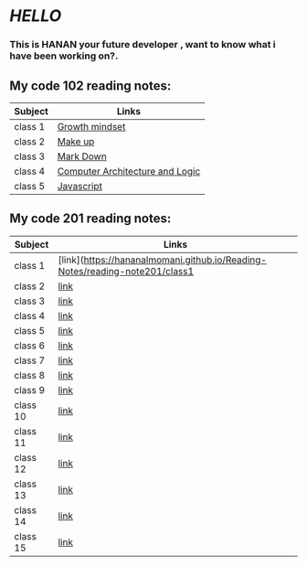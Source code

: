 # *HELLO*
### This is HANAN your future developer , want to know what i have been working on?.



## **My code 102 reading notes**:

| Subject           |  Links                                                                               |
|-----------------  |--------------------------------------------------------------------------------------|
| class 1           | [Growth mindset](https://hananalmomani.github.io/Growth-mindset/)                    |
| class 2           | [Make up](https://hananalmomani.github.io/MakeUp/)                                   | 
| class 3           | [Mark Down](https://hananalmomani.github.io/MarkDown/)                               | 
| class 4           | [ Computer Architecture and Logic](https://hananalmomani.github.io/Reading-Notes/cal)|
| class 5           | [Javascript](https://hananalmomani.github.io/Reading-Notes/Java)                     |



## **My code 201 reading notes**:

| Subject        |  Links                                                                                |
|----------------|---------------------------------------------------------------------------------------|
| class 1        | [link](https://hananalmomani.github.io/Reading-Notes/reading-note201/class1           |
| class 2        | [link](https://hananalmomani.github.io/Reading-Notes/reading-note201/class2)          |
| class 3        | [link](https://hananalmomani.github.io/Reading-Notes/reading-note201/class3)          |
| class 4        | [link](https://hananalmomani.github.io/Reading-Notes/reading-note201/class4)          |
| class 5        | [link](https://hananalmomani.github.io/Reading-Notes/reading-note201/class5)          |
| class 6        | [link](https://hananalmomani.github.io/Reading-Notes/reading-note201/class6)          |
| class 7        | [link](https://hananalmomani.github.io/Reading-Notes/reading-note201/class7)          |
| class 8        | [link](https://hananalmomani.github.io/Reading-Notes/reading-note201/class8)          |
| class 9        | [link](https://hananalmomani.github.io/Reading-Notes/reading-note201/class9)          |
| class 10       | [link](https://hananalmomani.github.io/Reading-Notes/reading-note201/class10)         |
| class 11       | [link](https://hananalmomani.github.io/Reading-Notes/reading-note201/class11)         |
| class 12       | [link](https://hananalmomani.github.io/Reading-Notes/reading-note201/class12)         |
| class 13       | [link](https://hananalmomani.github.io/Reading-Notes/reading-note201/class13)         |
| class 14       | [link](https://hananalmomani.github.io/Reading-Notes/reading-note201/class14)         |
| class 15       | [link](https://hananalmomani.github.io/Reading-Notes/reading-note201/class15)         |
